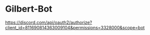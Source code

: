 # Gilbert-Bot

https://discord.com/api/oauth2/authorize?client_id=811690814363009104&permissions=3328000&scope=bot